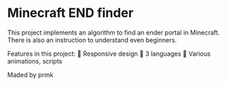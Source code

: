 # Minecraft END finder
This project implements an algorithm to find an ender portal in Minecraft. There is also an instruction to understand even beginners.

Features in this project:
🔸 Responsive design
🔸 3 languages
🔸 Various animations, scripts

Maded by prmk
